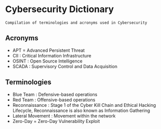 # Cybersecurity Dictionary

```
Compilation of terminologies and acronyms used in Cybersecurity
```

## Acronyms
+ APT = Advanced Persistent Threat
+ CII : Critical Information Infrastructure
+ OSINT : Open Source Intelligence
+ SCADA : Supervisory Control and Data Acquisition

## Terminologies
+ Blue Team : Defensive-based operations
+ Red Team : Offensive-based operations
+ Reconnaissance : Stage 1 of the Cyber Kill Chain and Ethical Hacking Lifecycle, Reconnaissance is also known as Information Gathering
+ Lateral Movement : Movement within the network
+ Zero-Day = Zero-Day Vulnerability Exploit
